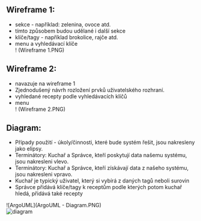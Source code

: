 ## Wireframe 1:
- sekce - například: zelenina, ovoce atd.
- tímto způsobem budou udělané i další sekce
- klíče/tagy - například brokolice, rajče atd.
- menu a vyhledávací klíče                                                                                                                                                         
! (Wireframe 1.PNG)

## Wireframe 2:
- navazuje na wireframe 1
- Zjednodušený návrh rozložení prvků uživatelského rozhraní.
- vyhledané recepty podle vyhledávacích klíčů
- menu                                                                                                                                                                             
! (Wireframe 2.PNG)

## Diagram:
- Případy použití - úkoly/činnosti, které bude systém řešit, jsou nakresleny jako elipsy.
- Terminátory: Kuchař a Správce, kteří poskytují data našemu systému, jsou nakresleni vlevo.
- Terminátory: Kuchař a Správce, kteří získávají data z našeho systému, jsou nakresleni vpravo.
- Kuchař je typický uživatel, který si vybírá z daných tagů neboli surovin
- Správce přidává klíče/tagy k receptům podle kterých potom kuchař hledá, přidává také recepty 

![ArgoUML](ArgoUML - Diagram.PNG)                                                                                                                                                   
![diagram](Diagram.jpg)
